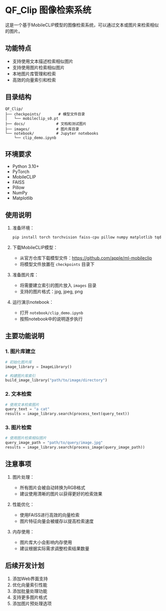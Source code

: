 # QF_Clip 图像检索系统

这是一个基于MobileCLIP模型的图像检索系统，可以通过文本或图片来检索相似的图片。

## 功能特点

- 支持使用文本描述检索相似图片
- 支持使用图片检索相似图片
- 本地图片库管理和检索
- 高效的向量索引和检索

## 目录结构

```
QF_Clip/
├── checkpoints/        # 模型文件目录
│   └── mobileclip_s0.pt
├── docs/              # 文档和测试图片
├── images/            # 图片库目录
└── notebook/          # Jupyter notebooks
    └── clip_demo.ipynb
```

## 环境要求

- Python 3.10+
- PyTorch
- MobileCLIP
- FAISS
- Pillow
- NumPy
- Matplotlib

## 使用说明

1. 准备环境：
   ```bash
   pip install torch torchvision faiss-cpu pillow numpy matplotlib tqdm
   ```

2. 下载MobileCLIP模型：
   - 从官方仓库下载模型文件：https://github.com/apple/ml-mobileclip
   - 将模型文件放置在 `checkpoints` 目录下

3. 准备图片库：
   - 将需要建立索引的图片放入 `images` 目录
   - 支持的图片格式：jpg, jpeg, png

4. 运行演示notebook：
   - 打开 `notebook/clip_demo.ipynb`
   - 按照notebook中的说明逐步执行

## 主要功能说明

### 1. 图片库建立
```python
# 初始化图片库
image_library = ImageLibrary()

# 构建图片库索引
build_image_library("path/to/image/directory")
```

### 2. 文本检索
```python
# 使用文本检索图片
query_text = "a cat"
results = image_library.search(process_text(query_text))
```

### 3. 图片检索
```python
# 使用图片检索相似图片
query_image_path = "path/to/query/image.jpg"
results = image_library.search(process_image(query_image_path))
```

## 注意事项

1. 图片处理：
   - 所有图片会被自动转换为RGB格式
   - 建议使用清晰的图片以获得更好的检索效果

2. 性能优化：
   - 使用FAISS进行高效的向量检索
   - 图片特征向量会被缓存以提高检索速度

3. 内存使用：
   - 图片库大小会影响内存使用
   - 建议根据实际需求调整检索结果数量

## 后续开发计划

1. 添加Web界面支持
2. 优化向量索引性能
3. 添加批量处理功能
4. 支持更多图片格式
5. 添加图片预处理选项